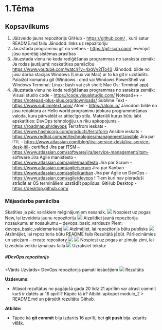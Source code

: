 # 1.Tēma
## Kopsavilkums

1. Jāizveido jauns repozitorijs GitHub - https://github.com/ , kurš satur README.md failu
Jānodod: links uz repozitoriju
2. Jāuzstada programmu git no vietnes - https://git-scm.com/ ievērojot jūsu
operētāj sistēmas prasības
3. Jāuzstada vienu no koda rediģēšanas programmas no saraksta zemāk: 
Ja rodas jautājumi: noskatīties pamācību
https://www.youtube.com/watch?v=4xqVv2lTo40
Jānodod: bilde no jūsu darba stacijas Windows (Linux vai Mac) ar to ka git ir uzstādīts.
Palaižot komandu git (Windows : cmd vai Windows PowerShell vai Windows Terminal;
Linux: bash vai zsh shell; Mac Os: Terminal app)
3. Jāuzstada vienu no koda rediģēšanas programmas no saraksta zemāk:
Visual studio code - https://code.visualstudio.com/
Notepad++ - https://notepad-plus-plus.org/downloads/
Sublime Text - https://www.sublimetext.com/
Atom - https://atom.io/
Jānodod: bilde no jūsu redaktora ar Hello world programmu jebkura programmēšanas
valoda, kuru pārvaldāt ar attiecīgo stilu.
Materiāli kurus būtu labi apskatīties:
DevOps tehnoloģiju un riku apkopojums - https://roadmap.sh/devops
Terrafrom ieskats - https://www.hashicorp.com/products/terraform
Ansible ieskats - https://www.redhat.com/en/technologies/management/ansible
Jira par ITIL – https://www.atlassian.com/blog/jira-service-desk/jira-service-desk-itil-
certified
Jira par ITSM – https://www.atlassian.com/software/jira/service-management/itsm-
software
Jira Agile manisfesto - https://www.atlassian.com/agile/manifesto
Jira par Scrum - https://www.atlassian.com/agile/scrum
Jira par Kanban - https://www.atlassian.com/agile/kanban
Jira par Agile un DevOps - https://www.atlassian.com/agile/devops
! Tiem kuri nav pieraduši strādāt ar OS termināliem uzstādīt papildus:
GitHub Desktop - https://desktop.github.com/
### Mājasdarba pamācība
Skatīties ja pēc vairākiem mēģinājumiem nesanāk.
![](http://bildites.lv/images/urfbj6d8/155211/original.jpg)
Nospiest uz pogas New, lai izveidotu jaunu repozitoriju
![](http://bildites.lv/images/vu8m58c9/155211/original.jpg)
Aizpildiet jaunā repozitorija nosaukumu ar nosaukumu – devops_basic_vardsuzv
Piem: devops_basic_valdemarkalej
![](http://bildites.lv/images/34unbbed/155211/original.jpg)
Atzīmējiet, lai repozitorijs būtu publisks
![](http://bildites.lv/images/3sydtgmm/155211/original.jpg)
Atzīmējiet, lai repozitoria būtu README fails
Rezultātā jābūt. Pārliecināmies un spiežam – create repository
![](http://bildites.lv/images/f7pk6ppj/155211/original.jpg)
![](http://bildites.lv/images/rgnkv7at/155211/original.jpg)
Nospiest uz pogas ar zīmuļa zīmi, lai izveidotu veiktu izmaiņas faila
![](http://bildites.lv/images/rfjskxga/155211/original.jpg)
Uzraksiet tekstu:
##### #DevOps repozitorijs
<Vārds Uzvārds> DevOps repozitorijs pamati iesācējiem
![](http://bildites.lv/images/xtb854az/155211/original.jpg)
Rezultāts

**Uzdevums:**
* Atlasot rezultātus no pagājušā gada 20 līdz 21 aprīlim var atrast commit kurš ir datēts ar 16 aprīli? Kāpēc tā ir? Atbildi apkopot module_2 > README.md un pārsūtīt rezultātu Github.

 **Atbilde:** 

* Tāpēc kā **git commit** bija izdarīts 16 aprīlī, bet **git push** bija izdarīts vēlāk.
